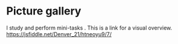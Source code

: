 # Picture gallery
I study and perform mini-tasks .
 This is a link for a visual overview.
https://jsfiddle.net/Denver_21/htneoyu9/7/
